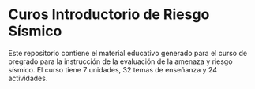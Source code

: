 # Curos Introductorio de Riesgo Sísmico

Este repositorio contiene el material educativo generado para el curso de pregrado para la instrucción de la evaluación de la amenaza y riesgo sísmico. El curso tiene 7 unidades, 32 temas de enseñanza y 24 actividades.
